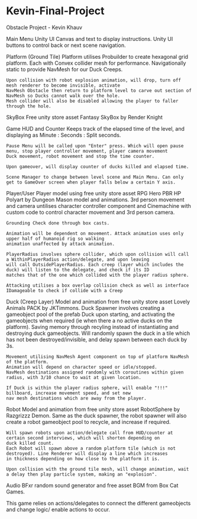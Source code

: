 # Kevin-Final-Project

Obstacle Project - Kevin Khauv


Main Menu
    Unity UI Canvas and text to display instructions.
    Unity UI buttons to control back or next scene navigation.

Platform (Ground Tile)
    Platform utilises Probuilder to create hexagonal grid platform.
    Each with Convex collider mesh for performance.
    Navigationally static to provide NavMesh for our Duck Creeps.

    Upon collision with robot explosion animation, will drop, turn off mesh renderer to become invisible, activate
    NavMesh Obstacle then return to platform level to carve out section of NavMesh so Ducks cannot walk over the hole.
    Mesh collider will also be disabled allowing the player to faller through the hole.

SkyBox
    Free unity store asset Fantasy SkyBox by Render Knight

Game HUD and Counter
    Keeps track of the elapsed time of the level, and displaying as Minute : Seconds : Split seconds.

    Pause Menu will be called upon "Enter" press. Which will open pause menu, stop player controller movement, player camera movement
    Duck movement, robot movement and stop the time counter.

    Upon gameover, will display counter of ducks killed and elapsed time.

    Scene Manager to change between level scene and Main Menu. Can only get to GameOver screen when player falls below a certain Y axis.

Player/User
    Player model using free unity store asset RPG Hero PBR HP Polyart by Dungeon Mason model and animations. 3rd person movement and camera untilises character
    controller component and Cinemachine with custom code to control character movement and 3rd person camera.

    Grounding Check done through box casts.

    Animation will be dependent on movement. Attack animation uses only upper half of humanoid rig so walking
    animation unaffected by attack animation.

    PlayerRadius involves sphere collider, which upon collision will call a WithinPlayerRadius action/delegate, and upon leaving
    will call OutsidePlayerRadius. Each creep (layer which includes the duck) will listen to the delegate, and check if its ID
    matches that of the one which collided with the player radius sphere.

    Attacking utilises a box overlap collision check as well as interface IDamageable to check if collide with a Creep

Duck (Creep Layer)
    Model and animation from free unity store asset Lovely Animals PACK by JKTimmons.
    Duck Spawner involves creating a gameobject pool of the prefab Duck upon starting, and activating the gameobjects
    when required (ie when there a no active ducks on the platform). Saving memory through recyling instead of
    instantiating and destroying duck gameobjects.
    Will randomly spawn the duck in a tile which has not been destroyed/invisible, and delay spawn between each duck by 3s.


    Movement utilising NavMesh Agent component on top of platform NavMesh of the platform.
    Animation will depend on character speed or idle/stopped.
    NavMesh destinations assigned randomly with coroutines within given radius, with 3/10 chance to wait at given location.

    If Duck is within the player radius sphere, will enable "!!!" billboard, increase movement speed, and set new
    nav mesh destinations which are away from the player.

Robot
    Model and animation from free unity store asset RobotSphere by Razgrizzz Demon.
    Same as the duck spawner, the robot spawner will also create a robot gameobject pool to recycle, and increase if required.

    Will spawn robots upon action/delegate call from HUD/counter at certain second interviews, which will shorten depending on
    duck killed count.
    Each Robot will spawn above a random platform tile (which is not destroyed). Line Renderer will display a line which increases
    in thickness depending on how close to the platform it is.

    Upon collision with the ground tile mesh, will change animation, wait a delay then play particle system, making an "explosion".

Audio
    BFxr random sound generator and free asset BGM from Box Cat Games.


This game relies on actions/delegates to connect the different gameobjects and change logic/ enable actions to occur.
